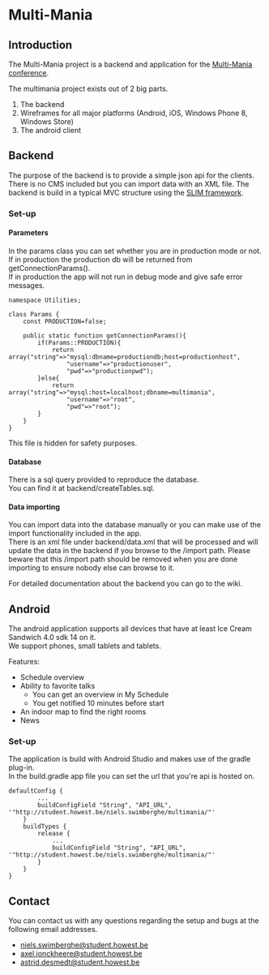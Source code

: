 # Multi-Mania #

## Introduction ##

The Multi-Mania project is a backend and application for the [Multi-Mania conference](http://multi-mania.be/).

The multimania project exists out of 2 big parts.

 1. The backend
 2. Wireframes for all major platforms (Android, iOS, Windows Phone 8, Windows Store)
 3. The android client

## Backend ##

The purpose of the backend is to provide a simple json api for the clients.  
There is no CMS included but you can import data with an XML file.
The backend is build in a typical MVC structure using the [SLIM framework](http://www.slimframework.com/).

### Set-up ###

#### Parameters ####
In the params class you can set whether you are in production mode or not.  
If in production the production db will be returned from getConnectionParams().  
If in production the app will not run in debug mode and give safe error messages.  

    namespace Utilities;

    class Params {
        const PRODUCTION=false;

        public static function getConnectionParams(){
            if(Params::PRODUCTION){
                return array("string"=>"mysql:dbname=productiondb;host=productionhost",
                    "username"=>"productionuser",
                    "pwd"=>"productionpwd");
            }else{
                return array("string"=>"mysql:host=localhost;dbname=multimania",
                    "username"=>"root",
                    "pwd"=>"root");
            }
        }
    } 

This file is hidden for safety purposes.

#### Database ####

There is a sql query provided to reproduce the database.  
You can find it at backend/createTables.sql.

#### Data importing ####

You can import data into the database manually or you can make use of the import functionality included in the app.  
There is an xml file under backend/data.xml that will be processed and will update the data in the backend if you browse to the /import path.
Please beware that this /import path should be removed when you are done importing to ensure nobody else can browse to it.  

   
For detailed documentation about the backend you can go to the wiki.

## Android ##

The android application supports all devices that have at least Ice Cream Sandwich 4.0 sdk 14 on it.  
We support phones, small tablets and tablets.

Features:

* Schedule overview
* Ability to favorite talks
    * You can get an overview in My Schedule
    * You get notified 10 minutes before start
* An indoor map to find the right rooms
* News

### Set-up ###

The application is build with Android Studio and makes use of the gradle plug-in.  
In the build.gradle app file you can set the url that you're api is hosted on.

    defaultConfig {
            ...
            buildConfigField "String", "API_URL", '"http://student.howest.be/niels.swimberghe/multimania/"'
        }
        buildTypes {
            release {
                ...
                buildConfigField "String", "API_URL", '"http://student.howest.be/niels.swimberghe/multimania/"'
            }
        }
    }


## Contact ##

You can contact us with any questions regarding the setup and bugs at the following email addresses.

* [niels.swimberghe@student.howest.be](mailto:niels.swimberghe@student.howest.be)
* [axel.jonckheere@student.howest.be](mailto:axel.jonckheere@student.howest.be)
* [astrid.desmedt@student.howest.be](mailto:astrid.desmedt@student.howest.be)